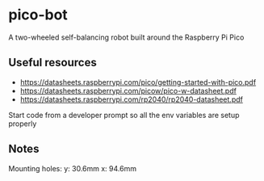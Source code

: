 # pico-bot
A two-wheeled self-balancing robot built around the Raspberry Pi Pico

## Useful resources
* https://datasheets.raspberrypi.com/pico/getting-started-with-pico.pdf
* https://datasheets.raspberrypi.com/picow/pico-w-datasheet.pdf
* https://datasheets.raspberrypi.com/rp2040/rp2040-datasheet.pdf 

Start code from a developer prompt so all the env variables are setup properly

## Notes
Mounting holes:
y: 30.6mm
x: 94.6mm 
